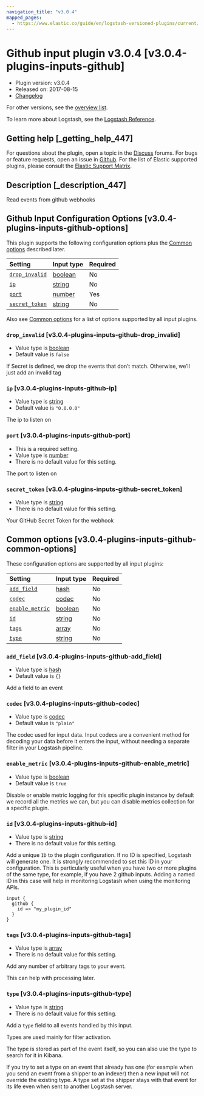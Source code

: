```yaml
---
navigation_title: "v3.0.4"
mapped_pages:
  - https://www.elastic.co/guide/en/logstash-versioned-plugins/current/v3.0.4-plugins-inputs-github.html
---
```


# Github input plugin v3.0.4 [v3.0.4-plugins-inputs-github]

* Plugin version: v3.0.4
* Released on: 2017-08-15
* [Changelog](https://github.com/logstash-plugins/logstash-input-github/blob/v3.0.4/CHANGELOG.md)

For other versions, see the [overview list](input-github-index.md).

To learn more about Logstash, see the [Logstash Reference](https://www.elastic.co/guide/en/logstash/current/index.html).

## Getting help [_getting_help_447]

For questions about the plugin, open a topic in the [Discuss](http://discuss.elastic.co) forums. For bugs or feature requests, open an issue in [Github](https://github.com/logstash-plugins/logstash-input-github). For the list of Elastic supported plugins, please consult the [Elastic Support Matrix](https://www.elastic.co/support/matrix#matrix_logstash_plugins).

## Description [_description_447]

Read events from github webhooks

## Github Input Configuration Options [v3.0.4-plugins-inputs-github-options]

This plugin supports the following configuration options plus the [Common options](v3-0-4-plugins-inputs-github.md#v3.0.4-plugins-inputs-github-common-options) described later.

| Setting | Input type | Required |
| :- | :- | :- |
| [`drop_invalid`](v3-0-4-plugins-inputs-github.md#v3.0.4-plugins-inputs-github-drop_invalid) | [boolean](/lsr/value-types.md#boolean) | No |
| [`ip`](v3-0-4-plugins-inputs-github.md#v3.0.4-plugins-inputs-github-ip) | [string](/lsr/value-types.md#string) | No |
| [`port`](v3-0-4-plugins-inputs-github.md#v3.0.4-plugins-inputs-github-port) | [number](/lsr/value-types.md#number) | Yes |
| [`secret_token`](v3-0-4-plugins-inputs-github.md#v3.0.4-plugins-inputs-github-secret_token) | [string](/lsr/value-types.md#string) | No |

Also see [Common options](v3-0-4-plugins-inputs-github.md#v3.0.4-plugins-inputs-github-common-options) for a list of options supported by all input plugins.

### `drop_invalid` [v3.0.4-plugins-inputs-github-drop_invalid]

* Value type is [boolean](/lsr/value-types.md#boolean)
* Default value is `false`

If Secret is defined, we drop the events that don’t match. Otherwise, we’ll just add an invalid tag

### `ip` [v3.0.4-plugins-inputs-github-ip]

* Value type is [string](/lsr/value-types.md#string)
* Default value is `"0.0.0.0"`

The ip to listen on

### `port` [v3.0.4-plugins-inputs-github-port]

* This is a required setting.
* Value type is [number](/lsr/value-types.md#number)
* There is no default value for this setting.

The port to listen on

### `secret_token` [v3.0.4-plugins-inputs-github-secret_token]

* Value type is [string](/lsr/value-types.md#string)
* There is no default value for this setting.

Your GitHub Secret Token for the webhook

## Common options [v3.0.4-plugins-inputs-github-common-options]

These configuration options are supported by all input plugins:

| Setting | Input type | Required |
| :- | :- | :- |
| [`add_field`](v3-0-4-plugins-inputs-github.md#v3.0.4-plugins-inputs-github-add_field) | [hash](/lsr/value-types.md#hash) | No |
| [`codec`](v3-0-4-plugins-inputs-github.md#v3.0.4-plugins-inputs-github-codec) | [codec](/lsr/value-types.md#codec) | No |
| [`enable_metric`](v3-0-4-plugins-inputs-github.md#v3.0.4-plugins-inputs-github-enable_metric) | [boolean](/lsr/value-types.md#boolean) | No |
| [`id`](v3-0-4-plugins-inputs-github.md#v3.0.4-plugins-inputs-github-id) | [string](/lsr/value-types.md#string) | No |
| [`tags`](v3-0-4-plugins-inputs-github.md#v3.0.4-plugins-inputs-github-tags) | [array](/lsr/value-types.md#array) | No |
| [`type`](v3-0-4-plugins-inputs-github.md#v3.0.4-plugins-inputs-github-type) | [string](/lsr/value-types.md#string) | No |

### `add_field` [v3.0.4-plugins-inputs-github-add_field]

* Value type is [hash](/lsr/value-types.md#hash)
* Default value is `{}`

Add a field to an event

### `codec` [v3.0.4-plugins-inputs-github-codec]

* Value type is [codec](/lsr/value-types.md#codec)
* Default value is `"plain"`

The codec used for input data. Input codecs are a convenient method for decoding your data before it enters the input, without needing a separate filter in your Logstash pipeline.

### `enable_metric` [v3.0.4-plugins-inputs-github-enable_metric]

* Value type is [boolean](/lsr/value-types.md#boolean)
* Default value is `true`

Disable or enable metric logging for this specific plugin instance by default we record all the metrics we can, but you can disable metrics collection for a specific plugin.

### `id` [v3.0.4-plugins-inputs-github-id]

* Value type is [string](/lsr/value-types.md#string)
* There is no default value for this setting.

Add a unique `ID` to the plugin configuration. If no ID is specified, Logstash will generate one. It is strongly recommended to set this ID in your configuration. This is particularly useful when you have two or more plugins of the same type, for example, if you have 2 github inputs. Adding a named ID in this case will help in monitoring Logstash when using the monitoring APIs.

```
input {
  github {
    id => "my_plugin_id"
  }
}
```

### `tags` [v3.0.4-plugins-inputs-github-tags]

* Value type is [array](/lsr/value-types.md#array)
* There is no default value for this setting.

Add any number of arbitrary tags to your event.

This can help with processing later.

### `type` [v3.0.4-plugins-inputs-github-type]

* Value type is [string](/lsr/value-types.md#string)
* There is no default value for this setting.

Add a `type` field to all events handled by this input.

Types are used mainly for filter activation.

The type is stored as part of the event itself, so you can also use the type to search for it in Kibana.

If you try to set a type on an event that already has one (for example when you send an event from a shipper to an indexer) then a new input will not override the existing type. A type set at the shipper stays with that event for its life even when sent to another Logstash server.
